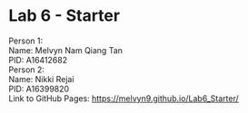 # Lab 6 - Starter
Person 1: <br>
Name: Melvyn Nam Qiang Tan <br>
PID: A16412682 <br>
Person 2: <br>
Name: Nikki Rejai <br>
PID: A16399820 <br>
Link to GitHub Pages: https://melvyn9.github.io/Lab6_Starter/
